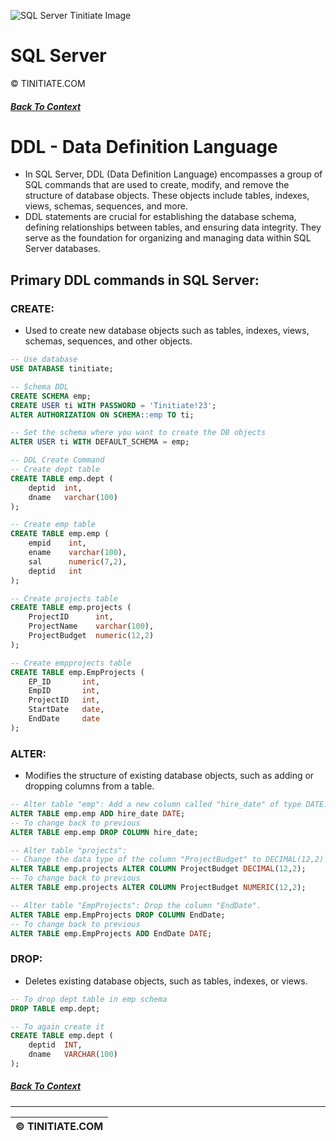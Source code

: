 ![SQL Server Tinitiate Image](sqlserver_tinitateicon.jpg)

# SQL Server
&copy; TINITIATE.COM

##### [Back To Context](./README.md)

# DDL - Data Definition Language
* In SQL Server, DDL (Data Definition Language) encompasses a group of SQL commands that are used to create, modify, and remove the structure of database objects. These objects include tables, indexes, views, schemas, sequences, and more.
* DDL statements are crucial for establishing the database schema, defining relationships between tables, and ensuring data integrity. They serve as the foundation for organizing and managing data within SQL Server databases.

## Primary DDL commands in SQL Server:
### CREATE:
* Used to create new database objects such as tables, indexes, views, schemas, sequences, and other objects.
```sql
-- Use database
USE DATABASE tinitiate;

-- Schema DDL
CREATE SCHEMA emp;
CREATE USER ti WITH PASSWORD = 'Tinitiate!23';
ALTER AUTHORIZATION ON SCHEMA::emp TO ti;

-- Set the schema where you want to create the DB objects
ALTER USER ti WITH DEFAULT_SCHEMA = emp;

-- DDL Create Command
-- Create dept table
CREATE TABLE emp.dept (
    deptid  int,
    dname   varchar(100)
);

-- Create emp table
CREATE TABLE emp.emp (
    empid    int,
    ename    varchar(100),
    sal      numeric(7,2),
    deptid   int
);

-- Create projects table
CREATE TABLE emp.projects (
    ProjectID      int,
    ProjectName    varchar(100),
    ProjectBudget  numeric(12,2)
);

-- Create empprojects table
CREATE TABLE emp.EmpProjects (
    EP_ID       int,
    EmpID       int,
    ProjectID   int,
    StartDate   date,
    EndDate     date
);
```

### ALTER:
* Modifies the structure of existing database objects, such as adding or dropping columns from a table.
```sql
-- Alter table "emp": Add a new column called "hire_date" of type DATE.
ALTER TABLE emp.emp ADD hire_date DATE;
-- To change back to previous
ALTER TABLE emp.emp DROP COLUMN hire_date;

-- Alter table "projects":
-- Change the data type of the column "ProjectBudget" to DECIMAL(12,2).
ALTER TABLE emp.projects ALTER COLUMN ProjectBudget DECIMAL(12,2);
-- To change back to previous
ALTER TABLE emp.projects ALTER COLUMN ProjectBudget NUMERIC(12,2);

-- Alter table "EmpProjects": Drop the column "EndDate".
ALTER TABLE emp.EmpProjects DROP COLUMN EndDate;
-- To change back to previous
ALTER TABLE emp.EmpProjects ADD EndDate DATE;
```

### DROP:
* Deletes existing database objects, such as tables, indexes, or views.
```sql
-- To drop dept table in emp schema
DROP TABLE emp.dept;

-- To again create it
CREATE TABLE emp.dept (
    deptid  INT,
    dname   VARCHAR(100)
);
```

##### [Back To Context](./README.md)
***
| &copy; TINITIATE.COM |
|----------------------|
